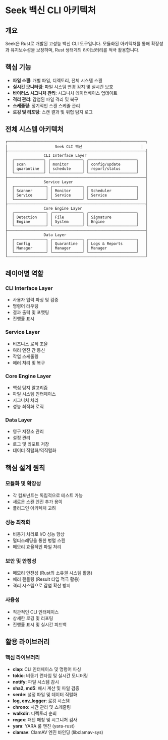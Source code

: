 # Seek 백신 CLI 아키텍처

## 개요
Seek은 Rust로 개발된 고성능 백신 CLI 도구입니다. 모듈화된 아키텍처를 통해 확장성과 유지보수성을 보장하며, Rust 생태계의 라이브러리를 적극 활용합니다.

## 핵심 기능
- **파일 스캔**: 개별 파일, 디렉토리, 전체 시스템 스캔
- **실시간 모니터링**: 파일 시스템 변경 감지 및 실시간 보호
- **바이러스 시그니처 관리**: 시그니처 데이터베이스 업데이트
- **격리 관리**: 감염된 파일 격리 및 복구
- **스케줄링**: 정기적인 스캔 스케줄 관리
- **로깅 및 리포팅**: 스캔 결과 및 위협 탐지 로그

## 전체 시스템 아키텍처

```
┌─────────────────────────────────────────────────────────────┐
│                     Seek CLI 백신                          │
├─────────────────────────────────────────────────────────────┤
│                CLI Interface Layer                          │
│  ┌─────────────┐ ┌──────────────┐ ┌─────────────────────┐   │
│  │ scan        │ │ monitor      │ │ config/update       │   │
│  │ quarantine  │ │ schedule     │ │ report/status       │   │
│  └─────────────┘ └──────────────┘ └─────────────────────┘   │
├─────────────────────────────────────────────────────────────┤
│                Service Layer                                │
│  ┌──────────────┐ ┌─────────────┐ ┌─────────────────────┐   │
│  │ Scanner      │ │ Monitor     │ │ Scheduler           │   │
│  │ Service      │ │ Service     │ │ Service             │   │
│  └──────────────┘ └─────────────┘ └─────────────────────┘   │
├─────────────────────────────────────────────────────────────┤
│                Core Engine Layer                            │
│  ┌──────────────┐ ┌─────────────┐ ┌─────────────────────┐   │
│  │ Detection    │ │ File        │ │ Signature           │   │
│  │ Engine       │ │ System      │ │ Engine              │   │
│  └──────────────┘ └─────────────┘ └─────────────────────┘   │
├─────────────────────────────────────────────────────────────┤
│                Data Layer                                   │
│  ┌──────────────┐ ┌─────────────┐ ┌─────────────────────┐   │
│  │ Config       │ │ Quarantine  │ │ Logs & Reports      │   │
│  │ Manager      │ │ Manager     │ │ Manager             │   │
│  └──────────────┘ └─────────────┘ └─────────────────────┘   │
└─────────────────────────────────────────────────────────────┘
```

## 레이어별 역할

### CLI Interface Layer
- 사용자 입력 파싱 및 검증
- 명령어 라우팅
- 결과 출력 및 포맷팅
- 진행률 표시

### Service Layer
- 비즈니스 로직 조율
- 여러 엔진 간 통신
- 작업 스케줄링
- 에러 처리 및 복구

### Core Engine Layer
- 핵심 탐지 알고리즘
- 파일 시스템 인터페이스
- 시그니처 처리
- 성능 최적화 로직

### Data Layer
- 영구 저장소 관리
- 설정 관리
- 로그 및 리포트 저장
- 데이터 직렬화/역직렬화

## 핵심 설계 원칙

### 모듈화 및 확장성
- 각 컴포넌트는 독립적으로 테스트 가능
- 새로운 스캔 엔진 추가 용이
- 플러그인 아키텍처 고려

### 성능 최적화
- 비동기 처리로 I/O 성능 향상
- 멀티스레딩을 통한 병렬 스캔
- 메모리 효율적인 파일 처리

### 보안 및 안정성
- 메모리 안전성 (Rust의 소유권 시스템 활용)
- 에러 핸들링 (Result 타입 적극 활용)
- 격리 시스템으로 감염 확산 방지

### 사용성
- 직관적인 CLI 인터페이스
- 상세한 로깅 및 리포팅
- 진행률 표시 및 실시간 피드백

## 활용 라이브러리

### 핵심 라이브러리
- **clap**: CLI 인터페이스 및 명령어 파싱
- **tokio**: 비동기 런타임 및 실시간 모니터링
- **notify**: 파일 시스템 감시
- **sha2, md5**: 해시 계산 및 파일 검증
- **serde**: 설정 파일 및 데이터 직렬화
- **log, env_logger**: 로깅 시스템
- **chrono**: 시간 관리 및 스케줄링
- **walkdir**: 디렉토리 순회
- **regex**: 패턴 매칭 및 시그니처 검사
- **yara**: YARA 룰 엔진 (yara-rust)
- **clamav**: ClamAV 엔진 바인딩 (libclamav-sys)